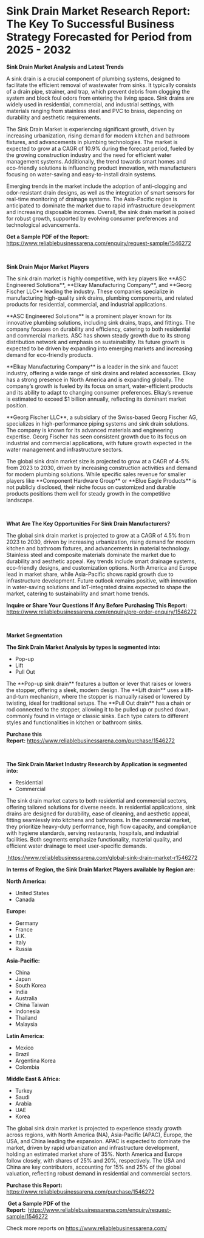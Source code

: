 <p><h1>Sink Drain Market Research Report: The Key To Successful Business Strategy Forecasted for Period from 2025 - 2032</h1></p><p><strong>Sink Drain Market Analysis and Latest Trends</strong></p>
<p><p>A sink drain is a crucial component of plumbing systems, designed to facilitate the efficient removal of wastewater from sinks. It typically consists of a drain pipe, strainer, and trap, which prevent debris from clogging the system and block foul odors from entering the living space. Sink drains are widely used in residential, commercial, and industrial settings, with materials ranging from stainless steel and PVC to brass, depending on durability and aesthetic requirements.</p><p>The Sink Drain Market is experiencing significant growth, driven by increasing urbanization, rising demand for modern kitchen and bathroom fixtures, and advancements in plumbing technologies. The market is expected to grow at a CAGR of 10.9% during the forecast period, fueled by the growing construction industry and the need for efficient water management systems. Additionally, the trend towards smart homes and eco-friendly solutions is influencing product innovation, with manufacturers focusing on water-saving and easy-to-install drain systems.</p><p>Emerging trends in the market include the adoption of anti-clogging and odor-resistant drain designs, as well as the integration of smart sensors for real-time monitoring of drainage systems. The Asia-Pacific region is anticipated to dominate the market due to rapid infrastructure development and increasing disposable incomes. Overall, the sink drain market is poised for robust growth, supported by evolving consumer preferences and technological advancements.</p></p>
<p><strong>Get a Sample PDF of the Report:&nbsp;</strong> <a href="https://www.reliablebusinessarena.com/enquiry/request-sample/1546272?utm_campaign=1841&utm_medium=2&utm_source=Github&utm_content=ia&utm_term=26012025&utm_id=sink-drain">https://www.reliablebusinessarena.com/enquiry/request-sample/1546272</a></p>
<p>&nbsp;</p>
<p><strong>Sink Drain Major Market Players</strong></p>
<p><p>The sink drain market is highly competitive, with key players like **ASC Engineered Solutions**, **Elkay Manufacturing Company**, and **Georg Fischer LLC** leading the industry. These companies specialize in manufacturing high-quality sink drains, plumbing components, and related products for residential, commercial, and industrial applications.</p><p>**ASC Engineered Solutions** is a prominent player known for its innovative plumbing solutions, including sink drains, traps, and fittings. The company focuses on durability and efficiency, catering to both residential and commercial markets. ASC has shown steady growth due to its strong distribution network and emphasis on sustainability. Its future growth is expected to be driven by expanding into emerging markets and increasing demand for eco-friendly products.</p><p>**Elkay Manufacturing Company** is a leader in the sink and faucet industry, offering a wide range of sink drains and related accessories. Elkay has a strong presence in North America and is expanding globally. The company’s growth is fueled by its focus on smart, water-efficient products and its ability to adapt to changing consumer preferences. Elkay’s revenue is estimated to exceed $1 billion annually, reflecting its dominant market position.</p><p>**Georg Fischer LLC**, a subsidiary of the Swiss-based Georg Fischer AG, specializes in high-performance piping systems and sink drain solutions. The company is known for its advanced materials and engineering expertise. Georg Fischer has seen consistent growth due to its focus on industrial and commercial applications, with future growth expected in the water management and infrastructure sectors.</p><p>The global sink drain market size is projected to grow at a CAGR of 4-5% from 2023 to 2030, driven by increasing construction activities and demand for modern plumbing solutions. While specific sales revenue for smaller players like **Component Hardware Group** or **Blue Eagle Products** is not publicly disclosed, their niche focus on customized and durable products positions them well for steady growth in the competitive landscape.</p></p>
<p>&nbsp;</p>
<p><strong>What Are The Key Opportunities For Sink Drain Manufacturers?</strong></p>
<p><p>The global sink drain market is projected to grow at a CAGR of 4.5% from 2023 to 2030, driven by increasing urbanization, rising demand for modern kitchen and bathroom fixtures, and advancements in material technology. Stainless steel and composite materials dominate the market due to durability and aesthetic appeal. Key trends include smart drainage systems, eco-friendly designs, and customization options. North America and Europe lead in market share, while Asia-Pacific shows rapid growth due to infrastructure development. Future outlook remains positive, with innovation in water-saving solutions and IoT-integrated drains expected to shape the market, catering to sustainability and smart home trends.</p></p>
<p><strong>Inquire or Share Your Questions If Any Before Purchasing This Report:</strong> <a href="https://www.reliablebusinessarena.com/enquiry/pre-order-enquiry/1546272?utm_campaign=1841&utm_medium=2&utm_source=Github&utm_content=ia&utm_term=26012025&utm_id=sink-drain">https://www.reliablebusinessarena.com/enquiry/pre-order-enquiry/1546272</a></p>
<p>&nbsp;</p>
<p><strong>Market Segmentation</strong></p>
<p><strong>The Sink Drain Market Analysis by types is segmented into:</strong></p>
<p><ul><li>Pop-up</li><li>Lift</li><li>Pull Out</li></ul></p>
<p><p>The **Pop-up sink drain** features a button or lever that raises or lowers the stopper, offering a sleek, modern design. The **Lift drain** uses a lift-and-turn mechanism, where the stopper is manually raised or lowered by twisting, ideal for traditional setups. The **Pull Out drain** has a chain or rod connected to the stopper, allowing it to be pulled up or pushed down, commonly found in vintage or classic sinks. Each type caters to different styles and functionalities in kitchen or bathroom sinks.</p></p>
<p><strong>Purchase this Report:&nbsp;</strong><a href="https://www.reliablebusinessarena.com/purchase/1546272?utm_campaign=1841&utm_medium=2&utm_source=Github&utm_content=ia&utm_term=26012025&utm_id=sink-drain">https://www.reliablebusinessarena.com/purchase/1546272</a></p>
<p>&nbsp;</p>
<p><strong>The Sink Drain Market Industry Research by Application is segmented into:</strong></p>
<p><ul><li>Residential</li><li>Commercial</li></ul></p>
<p><p>The sink drain market caters to both residential and commercial sectors, offering tailored solutions for diverse needs. In residential applications, sink drains are designed for durability, ease of cleaning, and aesthetic appeal, fitting seamlessly into kitchens and bathrooms. In the commercial market, they prioritize heavy-duty performance, high flow capacity, and compliance with hygiene standards, serving restaurants, hospitals, and industrial facilities. Both segments emphasize functionality, material quality, and efficient water drainage to meet user-specific demands.</p></p>
<p><a href="https://www.reliablebusinessarena.com/global-sink-drain-market-r1546272?utm_campaign=1841&utm_medium=2&utm_source=Github&utm_content=ia&utm_term=26012025&utm_id=sink-drain">&nbsp;https://www.reliablebusinessarena.com/global-sink-drain-market-r1546272</a></p>
<p><strong>In terms of Region, the Sink Drain Market Players available by Region are:</strong></p>
<p>
    <p> <strong> North America: </strong>
        <ul>
            <li>United States</li>
            <li>Canada</li>
        </ul>
        </p> 
    <p> <strong> Europe: </strong>
        <ul>
            <li>Germany</li>
            <li>France</li>
            <li>U.K.</li>
            <li>Italy</li>
            <li>Russia</li>
        </ul>
        </p> 
    <p> <strong> Asia-Pacific: </strong>
        <ul>
            <li>China</li>
            <li>Japan</li>
            <li>South Korea</li>
            <li>India</li>
            <li>Australia</li>
            <li>China Taiwan</li>
            <li>Indonesia</li>
            <li>Thailand</li>
            <li>Malaysia</li>
        </ul>
        </p> 
    <p> <strong> Latin America: </strong>
        <ul>
            <li>Mexico</li>
            <li>Brazil</li>
            <li>Argentina Korea</li>
            <li>Colombia</li>
        </ul>
        </p> 
    <p> <strong> Middle East & Africa: </strong>
        <ul>
            <li>Turkey</li>
            <li>Saudi</li>
            <li>Arabia</li>
            <li>UAE</li>
            <li>Korea</li>
        </ul>
    </p>
    </p>
<p><p>The global sink drain market is projected to experience steady growth across regions, with North America (NA), Asia-Pacific (APAC), Europe, the USA, and China leading the expansion. APAC is expected to dominate the market, driven by rapid urbanization and infrastructure development, holding an estimated market share of 35%. North America and Europe follow closely, with shares of 25% and 20%, respectively. The USA and China are key contributors, accounting for 15% and 25% of the global valuation, reflecting robust demand in residential and commercial sectors.</p></p>
<p><strong>Purchase this Report: </strong><a href="https://www.reliablebusinessarena.com/purchase/1546272?utm_campaign=1841&utm_medium=2&utm_source=Github&utm_content=ia&utm_term=26012025&utm_id=sink-drain">https://www.reliablebusinessarena.com/purchase/1546272</a></p>
<p>&nbsp;<strong>Get a Sample PDF of the Report:&nbsp;&nbsp;</strong><a href="https://www.reliablebusinessarena.com/enquiry/request-sample/1546272?utm_campaign=1841&utm_medium=2&utm_source=Github&utm_content=ia&utm_term=26012025&utm_id=sink-drain">https://www.reliablebusinessarena.com/enquiry/request-sample/1546272</a></p>
<p><strong></strong></p>
<p>Check more reports on <a href="https://www.reliablebusinessarena.com/?utm_campaign=1841&utm_medium=2&utm_source=Github&utm_content=ia&utm_term=26012025&utm_id=sink-drain">https://www.reliablebusinessarena.com/</a></p>